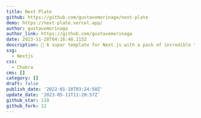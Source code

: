 ```yaml
---
title: Next Plate
github: https://github.com/gustavomorinaga/next-plate
demo: https://next-plate.vercel.app/
author: gustavomorinaga
author_link: https://github.com/gustavomorinaga
date: 2023-11-28T04:16:48.115Z
description: 🦸‍ A super template for Next.js with a pack of incredible tools
ssg:
  - Nextjs
css:
  - Chakra
cms: []
category: []
draft: false
publish_date: '2022-01-18T03:24:50Z'
update_date: '2023-05-11T11:20:57Z'
github_star: 110
github_fork: 12
---
```

